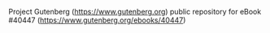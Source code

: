 Project Gutenberg (https://www.gutenberg.org) public repository for eBook #40447 (https://www.gutenberg.org/ebooks/40447)

